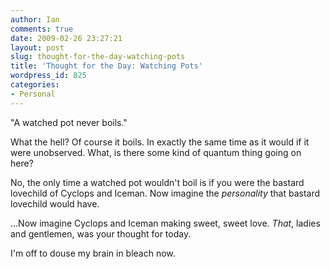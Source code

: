 ```yaml
---
author: Ian
comments: true
date: 2009-02-26 23:27:21
layout: post
slug: thought-for-the-day-watching-pots
title: 'Thought for the Day: Watching Pots'
wordpress_id: 825
categories:
- Personal
---
```


"A watched pot never boils."

What the hell?  Of course it boils.  In exactly the same time as it would if it were unobserved.  What, is there some kind of quantum thing going on here?

No, the only time a watched pot wouldn't boil is if you were the bastard lovechild of Cyclops and Iceman.  Now imagine the _personality_ that bastard lovechild would have.

...Now imagine Cyclops and Iceman making sweet, sweet love.  _That_, ladies and gentlemen, was your thought for today.

I'm off to douse my brain in bleach now.

